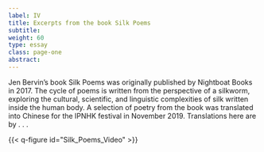 ```yaml
---
label: IV
title: Excerpts from the book Silk Poems
subtitle:
weight: 60
type: essay
class: page-one
abstract:
---
```


Jen Bervin’s book Silk Poems was originally published by Nightboat Books in 2017. The cycle of poems is written from the perspective of a silkworm, exploring the cultural, scientific, and linguistic complexities of silk written inside the human body. A selection of poetry from the book was translated into Chinese for the IPNHK festival in November 2019. Translations here are by . . .


{{< q-figure id="Silk_Poems_Video" >}}
